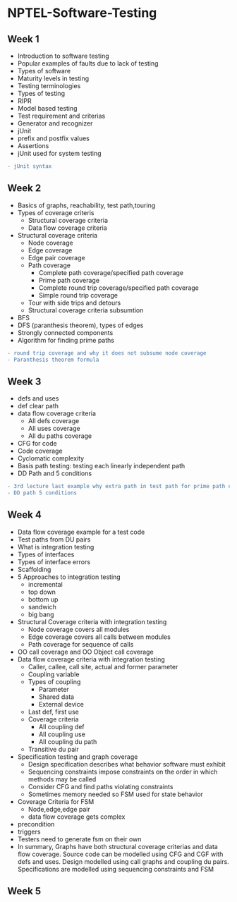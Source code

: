 # NPTEL-Software-Testing
## Week 1   
* Introduction to software testing  
* Popular examples of faults due to lack of testing  
* Types of software  
* Maturity levels in testing  
* Testing terminologies 
* Types of testing  
* RIPR  
* Model based testing  
* Test requirement and criterias  
* Generator and recognizer  
* jUnit  
* prefix and postfix values  
* Assertions  
* jUnit used for system testing  
```diff
- jUnit syntax
```  
  
## Week 2  
* Basics of graphs, reachability, test path,touring  
* Types of coverage criteris  
  * Structural coverage criteria  
  * Data flow coverage criteria  
* Structural coverage criteria  
  * Node coverage  
  * Edge coverage  
  * Edge pair coverage  
  * Path coverage  
    * Complete path coverage/specified path coverage    
    * Prime path coverage  
    * Complete round trip coverage/specified path coverage  
    * Simple round trip coverage  
  * Tour with side trips and detours  
  * Structural coverage criteria subsumtion  
* BFS  
* DFS (paranthesis theorem), types of edges  
* Strongly connected components  
* Algorithm for finding prime paths   
    
```diff  
- round trip coverage and why it does not subsume node coverage  
- Paranthesis theorem formula  
```  
## Week 3  
* defs and uses  
* def clear path  
* data flow coverage criteria  
  * All defs coverage  
  * All uses coverage  
  * All du paths coverage  
* CFG for code  
* Code coverage  
* Cyclomatic complexity  
* Basis path testing: testing each linearly independent path  
* DD Path and 5 conditions  
```diff  
- 3rd lecture last example why extra path in test path for prime path coverage  
- DD path 5 conditions
```  
## Week 4  
* Data flow coverage example for a test code  
* Test paths from DU pairs  
* What is integration testing  
* Types of interfaces  
* Types of interface errors  
* Scaffolding  
* 5 Approaches to integration testing  
  * incremental  
  * top down  
  * bottom up  
  * sandwich  
  * big bang  
* Structural Coverage criteria with integration testing  
  * Node coverage covers all modules  
  * Edge coverage covers all calls between modules  
  * Path coverage for sequence of calls  
* OO call coverage and OO Object call coverage  
* Data flow coverage criteria with integration testing  
  * Caller, callee, call site, actual and former parameter  
  * Coupling variable  
  * Types of coupling  
    * Parameter  
    * Shared data  
    * External device  
  * Last def, first use  
  * Coverage criteria  
    * All coupling def  
    * All coupling use  
    * All coupling du path  
  * Transitive du pair  
* Specification testing and graph coverage  
  * Design specification describes what behavior software must exhibit  
  * Sequencing constraints impose constraints on the order in which methods may be called  
  * Consider CFG and find paths violating constraints  
  * Sometimes memory needed so FSM used for state behavior  
* Coverage Criteria for FSM  
  * Node,edge,edge pair  
  * data flow coverage gets complex  
* precondition  
* triggers  
* Testers need to generate fsm on their own  
* In summary, Graphs have both structural coverage criterias and data flow coverage. Source code can be modelled using CFG and CGF with defs and uses. Design modelled using call graphs and coupling du pairs. Specifications are modelled using sequencing constraints and FSM  
  
## Week 5  

  
  


